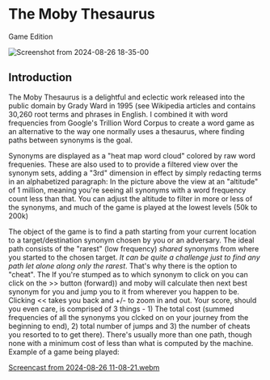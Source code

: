

# The Moby Thesaurus
Game Edition

![Screenshot from 2024-08-26 18-35-00](https://github.com/user-attachments/assets/6ac8bf8a-cba2-4639-bf10-5234478660ea)
## Introduction

The Moby Thesaurus is a delightful and eclectic work released into the public domain by Grady Ward in 1995 (see Wikipedia articles and contains 30,260 root terms and phrases in English. I combined it with word frequencies from Google's Trillion Word Corpus to create a word game as an alternative to the way one normally uses a thesaurus, where finding paths between synonyms is the goal.

Synonyms are displayed as a "heat map word cloud" colored by raw word frequenies. These are also used to to provide a filtered view over the synonym sets, adding a "3rd" dimension in effect by simply redacting terms in an alphabetized paragraph: In the picture above the view at an "altitude" of 1 million, meaning you're seeing all synonyms with a word frequency count less than that. You can adjust the altitude to filter in more or less of the synonyms, and much of the game is played at the lowest levels (50k to 200k) 

The object of the game is to find a path starting from your current location to a target/destination synonym chosen by you or an adversary. The ideal path consists of the "rarest" (low frequency) *shared* synonyms from where you started to the chosen target. *It can be quite a challenge just to find any path let alone along only the rarest*. That's why there is the option to "cheat". The If you're stumped as to which synonym to click on you can click on the >> button (forward)) and moby will calculate then next best synonym for you and jump you to it from wherever you happen to be. Clicking << takes you back and +/- to zoom in and out. Your score, should you even care, is comprised of 3 things - 1) The total cost (summed frequencies of all the synonyms you clcked on on your journey from the beginning to end), 2) total number of jumps and 3) the number of cheats you resorted to to get there). There's usually more than one path, though none with a minimum cost of less than what is computed by the machine. Example of a game being played:


[Screencast from 2024-08-26 11-08-21.webm](https://github.com/user-attachments/assets/bfde92c3-4e6f-4b77-99fc-f33bc2ef84c8)








